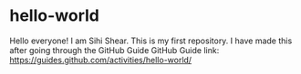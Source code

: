 # hello-world

Hello everyone!
I am Sihi Shear.
This is my first repository.
I have made this after going through the GitHub Guide
GitHub Guide link: https://guides.github.com/activities/hello-world/
